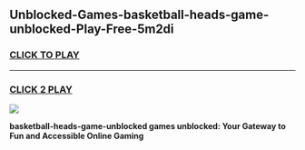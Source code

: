 
## Unblocked-Games-basketball-heads-game-unblocked-Play-Free-5m2di
<h3>
<a href="https://premium76.site?title=basketball-heads-game-unblocked&ref=23A">CLICK TO PLAY</a></h3>
<hr>

<h3>
<a href="https://premium76.site?title=basketball-heads-game-unblocked&ref=23A">CLICK 2 PLAY</a>
  
</h3>

<a href="https://premium76.site?title=basketball-heads-game-unblocked&ref=23A"><img src="https://clearcache.store/games.png"></a>


**basketball-heads-game-unblocked games unblocked: Your Gateway to Fun and Accessible Online Gaming**
